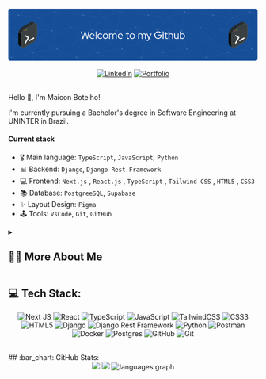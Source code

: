 <!-- Saudação -->
![Boas vindas](./github-header-image.png)

<!-- Links centralizados com Ícones -->
<div align="center">
  <a href="https://www.linkedin.com/in/maiconbotelho/"><img src="https://img.shields.io/badge/LinkedIn-0077B5?style=for-the-badge&logo=linkedin&logoColor=white" alt="LinkedIn"></a>
  <a href="https://maiconbotelho.com.br/"><img src="https://img.shields.io/badge/Portfolio-8A2BE2?style=for-the-badge&logo=globe&logoColor=white" alt="Portfolio"></a>
</div><br>



<!-- Apresentação -->

Hello 👋, I'm Maicon Botelho!
  
I'm currently pursuing a Bachelor's degree in Software Engineering at UNINTER in Brazil.<br/>

#### Current stack
- 🎖️ Main language: `TypeScript`, `JavaScript`, `Python`
- 📊 Backend: `Django`, `Django Rest Framework`
- 💻 Frontend: `Next.js` , `React.js` , `TypeScript` , `Tailwind CSS` , `HTML5` , `CSS3` 
- 📚 Database: `PostgreeSQL`, `Supabase`
- ✨ Layout Design: `Figma`
- 🕹️ Tools: `VsCode`, `Git`, `GitHub`

<!-- Dropdown -->
<details>
  <summary>
    <h2>👨‍💻 More About Me</h2>
  </summary>
  <p>
    💬 Hi! I'm Maicon Botelho — a Frontend Developer passionate about building real, scalable and efficient web solutions.

My journey into programming started in 2023 with a scheduling app prototype in Java. Since then, I've grown into building production-ready applications using modern web technologies.

I work daily with Next.js, React, TypeScript, Tailwind CSS, Django (Python), and PostgreSQL, developing complete systems from frontend interfaces to backend APIs.

🚀 Key Projects:

Sellet Esmalteria Appointment System: Full development of a production-ready scheduling platform using Next.js (frontend) and Django Rest Framework (backend), delivering an end-to-end solution for online bookings.

Internal projects at CrisduLabs (Grupo Crisdu): Development of dashboards, UI components, data display logic and continuous frontend improvements, applying React, Next.js and TypeScript to optimize user experience and business workflows.

Always learning, always building.

📍 Currently studying Software Engineering at UNINTER.
  </p>
</details>

<!-- Habilidades: Linguagens de Programação -->

 ## 💻 Tech Stack:
  <div align="center">
    
 ![Next JS](https://img.shields.io/badge/Next-black?style=for-the-badge&logo=next.js&logoColor=white)
 ![React](https://img.shields.io/badge/react-%2320232a.svg?style=for-the-badge&logo=react&logoColor=%2361DAFB) 
 ![TypeScript](https://img.shields.io/badge/typescript-%23007ACC.svg?style=for-the-badge&logo=typescript&logoColor=white) 
 ![JavaScript](https://img.shields.io/badge/javascript-%23323330.svg?style=for-the-badge&logo=javascript&logoColor=%23F7DF1E)
 ![TailwindCSS](https://img.shields.io/badge/tailwindcss-%2338B2AC.svg?style=for-the-badge&logo=tailwind-css&logoColor=white) 
 ![CSS3](https://img.shields.io/badge/css3-%231572B6.svg?style=for-the-badge&logo=css3&logoColor=white) 
 ![HTML5](https://img.shields.io/badge/html5-%23E34F26.svg?style=for-the-badge&logo=html5&logoColor=white) 
 ![Django](https://img.shields.io/badge/django-%23092E20.svg?style=for-the-badge&logo=django&logoColor=white)
 ![Django Rest Framework](https://img.shields.io/badge/django_rest_framework-092E20?style=for-the-badge&logo=django&logoColor=white)
 ![Python](https://img.shields.io/badge/python-3670A0?style=for-the-badge&logo=python&logoColor=ffdd54)
 ![Postman](https://img.shields.io/badge/Postman-FF6C37?style=for-the-badge&logo=postman&logoColor=white) 
 ![Docker](https://img.shields.io/badge/docker-%230db7ed.svg?style=for-the-badge&logo=docker&logoColor=white) 
 ![Postgres](https://img.shields.io/badge/postgres-%23316192.svg?style=for-the-badge&logo=postgresql&logoColor=white)
 ![GitHub](https://img.shields.io/badge/github-%23121011.svg?style=for-the-badge&logo=github&logoColor=white) 
 ![Git](https://img.shields.io/badge/git-%23F05033.svg?style=for-the-badge&logo=git&logoColor=white)

  </div>
 <br/>
<!-- Estatísticas e Habilidades -->
## :bar_chart: GitHub Stats:
<div align="center">
  <img src="http://github-profile-summary-cards.vercel.app/api/cards/profile-details?username=maiconsbotelho&theme=dracula" height="180"/>
  <img src="http://github-profile-summary-cards.vercel.app/api/cards/stats?username=maiconsbotelho&theme=dracula&hide=prs,issues,contribs" height="180"/>
  <img src="https://github-readme-stats.vercel.app/api/top-langs/?username=maiconsbotelho&layout=compact&theme=dracula" height="180" alt="languages graph"  />
</div><br>
